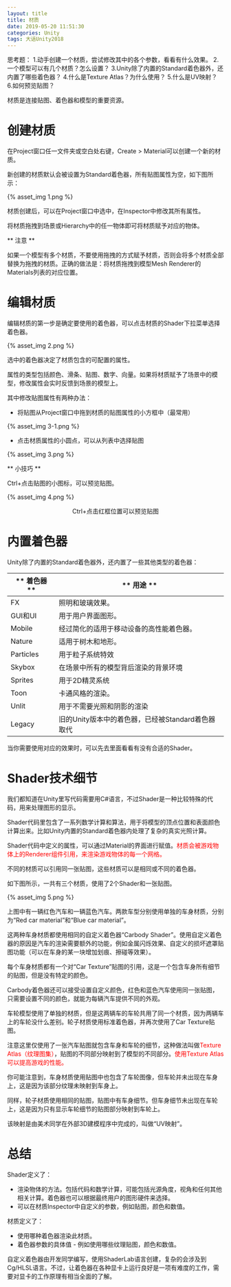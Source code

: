 ```yaml
---
layout: title
title: 材质
date: 2019-05-20 11:51:30
categories: Unity
tags: 大话Unity2018
---
```

思考题：
1.动手创建一个材质，尝试修改其中的各个参数，看看有什么效果。
2.一个模型可以有几个材质？怎么设置？
3.Unity除了内置的Standard着色器外，还内置了哪些着色器？
4.什么是Texture Atlas？为什么使用？
5.什么是UV映射？
6.如何预览贴图？


<!--more-->

材质是连接贴图、着色器和模型的重要资源。

# 创建材质

在Project窗口任一文件夹或空白处右键，Create > Material可以创建一个新的材质。

新创建的材质默认会被设置为Standard着色器，所有贴图属性为空，如下图所示：

{% asset_img 1.png %}

材质创建后，可以在Project窗口中选中，在Inspector中修改其所有属性。

将材质拖拽到场景或Hierarchy中的任一物体即可将材质赋予对应的物体。

** 注意 **

如果一个模型有多个材质，不要使用拖拽的方式赋予材质，否则会将多个材质全部替换为拖拽的材质。正确的做法是：将材质拖拽到模型Mesh Renderer的Materials列表的对应位置。

# 编辑材质

编辑材质的第一步是确定要使用的着色器，可以点击材质的Shader下拉菜单选择着色器。

{% asset_img 2.png %}

选中的着色器决定了材质包含的可配置的属性。

属性的类型包括颜色、滑条、贴图、数字、向量。如果将材质赋予了场景中的模型，修改属性会实时反馈到场景的模型上。

其中修改贴图属性有两种办法：

* 将贴图从Project窗口中拖到材质的贴图属性的小方框中（最常用）

{% asset_img 3-1.png %}

* 点击材质属性的小圆点，可以从列表中选择贴图

{% asset_img 3.png %}

** 小技巧 **

Ctrl+点击贴图的小图标，可以预览贴图。

{% asset_img 4.png %}
<center>Ctrl+点击红框位置可以预览贴图</center>

# 内置着色器

Unity除了内置的Standard着色器外，还内置了一些其他类型的着色器：

| <center>** 着色器 ** </center>  | <center>** 用途 ** </center>  |
| :-| :- |
| FX  | 照明和玻璃效果。  |
| GUI和UI  | 用于用户界面图形。  |
| Mobile  | 经过简化的适用于移动设备的高性能着色器。  |
| Nature  | 适用于树木和地形。  |
| Particles  | 用于粒子系统特效  |
| Skybox  | 在场景中所有的模型背后渲染的背景环境  |
| Sprites  | 用于2D精灵系统  |
| Toon  | 卡通风格的渲染。  |
| Unlit  | 用于不需要光照和阴影的渲染  |
| Legacy  | 旧的Unity版本中的着色器，已经被Standard着色器取代  |

当你需要使用对应的效果时，可以先去里面看看有没有合适的Shader。

# Shader技术细节

我们都知道在Unity里写代码需要用C#语言，不过Shader是一种比较特殊的代码，用来处理图形的显示。

Shader代码里包含了一系列数学计算和算法，用于将模型的顶点位置和表面颜色计算出来。比如Unity内置的Standard着色器内处理了复杂的真实光照计算。

Shader代码中定义的属性，可以通过Material的界面进行赋值。<span style="color:red">材质会被游戏物体上的Renderer组件引用，来渲染游戏物体的每一个网格。</span>

不同的材质可以引用同一张贴图，这些材质可以是相同或不同的着色器。

如下图所示，一共有三个材质，使用了2个Shader和一张贴图。

{% asset_img 5.png %}

上图中有一辆红色汽车和一辆蓝色汽车。两款车型分别使用单独的车身材质，分别为“Red car material”和“Blue car material”。

这两种车身材质都使用相同的自定义着色器“Carbody Shader”。使用自定义着色器的原因是汽车的渲染需要额外的功能，例如金属闪烁效果、自定义的损坏遮罩贴图功能（可以在车身的某一块增加划痕、擦碰等效果）。

每个车身材质都有一个对“Car Texture”贴图的引用，这是一个包含车身所有细节的贴图，但是没有特定的颜色。

Carbody着色器还可以接受设置自定义颜色，红色和蓝色汽车使用同一张贴图，只需要设置不同的颜色，就能为每辆汽车提供不同的外观。

车轮模型使用了单独的材质，但是这两辆车的车轮共用了同一个材质，因为两辆车上的车轮没什么差别。轮子材质使用标准着色器，并再次使用了Car Texture贴图。

注意这里仅使用了一张汽车贴图就包含车身和车轮的细节，这种做法叫做<span style="color:red;">Texture Atlas（纹理图集）</span>，贴图的不同部分映射到了模型的不同部分。<span style="color:red;">使用Texture Atlas可以提高游戏的性能。</span>

你可能注意到，车身材质使用贴图中也包含了车轮图像，但车轮并未出现在车身上，这是因为该部分纹理未映射到车身上。

同样，轮子材质使用相同的贴图，贴图中有车身细节。但车身细节未出现在车轮上，这是因为只有显示车轮细节的贴图部分映射到车轮上。

该映射是由美术同学在外部3D建模程序中完成的，叫做“UV映射”。

# 总结

Shader定义了：
* 渲染物体的方法。包括代码和数学计算，可能包括光源角度，视角和任何其他相关计算。着色器也可以根据最终用户的图形硬件来选择。
* 可以在材质Inspector中自定义的参数，例如贴图，颜色和数值。

材质定义了：
* 使用哪种着色器渲染此材质。
* 着色器参数的具体值 - 例如使用哪些纹理贴图，颜色和数值。

自定义着色器由开发同学编写，使用ShaderLab语言创建，复杂的会涉及到Cg/HLSL语言。不过，让着色器在各种显卡上运行良好是一项有难度的工作，需要对显卡的工作原理有相当全面的了解。